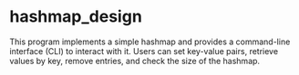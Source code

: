 # hashmap_design
This program implements a simple hashmap and provides a command-line interface (CLI) to interact with it. Users can set key-value pairs, retrieve values by key, remove entries, and check the size of the hashmap.
